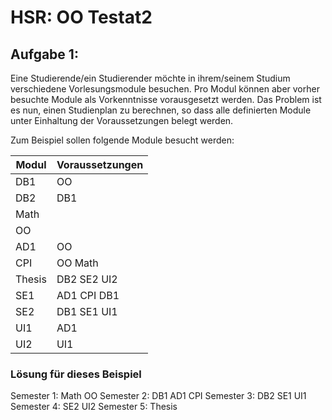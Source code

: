 # HSR: OO Testat2

## Aufgabe 1:


 Eine Studierende/ein Studierender möchte in ihrem/seinem Studium verschiedene Vorlesungsmodule besuchen. Pro Modul können aber vorher besuchte Module als Vorkenntnisse vorausgesetzt werden. Das Problem ist es nun, einen Studienplan zu berechnen, so dass alle definierten Module unter Einhaltung der Voraussetzungen belegt werden.
 
Zum Beispiel sollen folgende Module besucht werden:

| Modul | Voraussetzungen |
| ------ | ------ |
| DB1 | OO |
| DB2 | DB1 |
| Math |  |
| OO |  |
| AD1 | OO |
| CPI | OO Math |
| Thesis | DB2 SE2 UI2 |
| SE1 | AD1 CPI DB1|
| SE2 | DB1 SE1 UI1|
| UI1 | AD1|
| UI2 | UI1|

### Lösung für dieses Beispiel
Semester 1: Math OO 
Semester 2: DB1 AD1 CPI 
Semester 3: DB2 SE1 UI1 
Semester 4: SE2 UI2 
Semester 5: Thesis 


